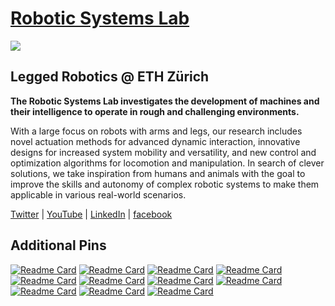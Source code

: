 # [Robotic Systems Lab](https://rsl.ethz.ch/)

<img src="https://rsl.ethz.ch/_jcr_content/orgbox/image.imageformat.logo.1687500337.png" align="center">

## Legged Robotics @ ETH Zürich

**The Robotic Systems Lab investigates the development of machines and their intelligence to operate in rough and challenging environments.**

With a large focus on robots with arms and legs, our research includes novel actuation methods for advanced dynamic interaction, innovative designs for increased system mobility and versatility, and new control and optimization algorithms for locomotion and manipulation. In search of clever solutions, we take inspiration from humans and animals with the goal to improve the skills and autonomy of complex robotic systems to make them applicable in various real-world scenarios.

[Twitter](https://twitter.com/leggedrobotics) |
[YouTube](https://www.youtube.com/user/leggedrobotics) |
[LinkedIn](https://www.linkedin.com/company/leggedrobotics/) |
[facebook](https://www.facebook.com/leggedrobotics)

## Additional Pins

[![Readme Card](https://github-readme-stats.vercel.app/api/pin/?username=leggedrobotics&repo=ros_best_practices&show_owner=true)](https://github.com/leggedrobotics/ros_best_practices)
[![Readme Card](https://github-readme-stats.vercel.app/api/pin/?username=leggedrobotics&repo=free_gait&show_owner=true)](https://github.com/leggedrobotics/free_gait)
[![Readme Card](https://github-readme-stats.vercel.app/api/pin/?username=leggedrobotics&repo=traversability_estimation&show_owner=true)](https://github.com/leggedrobotics/traversability_estimation)
[![Readme Card](https://github-readme-stats.vercel.app/api/pin/?username=leggedrobotics&repo=delora&show_owner=true)](https://github.com/leggedrobotics/delora)
[![Readme Card](https://github-readme-stats.vercel.app/api/pin/?username=leggedrobotics&repo=icp_localization&show_owner=true)](https://github.com/leggedrobotics/icp_localization)
[![Readme Card](https://github-readme-stats.vercel.app/api/pin/?username=leggedrobotics&repo=graph_msf&show_owner=true)](https://github.com/leggedrobotics/graph_msf)
[![Readme Card](https://github-readme-stats.vercel.app/api/pin/?username=leggedrobotics&repo=perceptive_mpc&show_owner=true)](https://github.com/leggedrobotics/perceptive_mpc)
[![Readme Card](https://github-readme-stats.vercel.app/api/pin/?username=leggedrobotics&repo=rsl_rl&show_owner=true)](https://github.com/leggedrobotics/rsl_rl)
[![Readme Card](https://github-readme-stats.vercel.app/api/pin/?username=leggedrobotics&repo=art_planner&show_owner=true)](https://github.com/leggedrobotics/art_planner)
[![Readme Card](https://github-readme-stats.vercel.app/api/pin/?username=leggedrobotics&repo=RSLGym&show_owner=true)](https://github.com/leggedrobotics/RSLGym)
[![Readme Card](https://github-readme-stats.vercel.app/api/pin/?username=leggedrobotics&repo=L3E&show_owner=true)](https://github.com/leggedrobotics/L3E)

